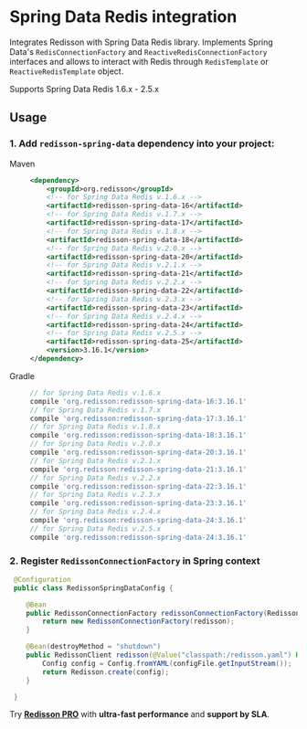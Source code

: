 # Spring Data Redis integration

Integrates Redisson with Spring Data Redis library. Implements Spring Data's `RedisConnectionFactory` and `ReactiveRedisConnectionFactory` interfaces and allows to interact with Redis through `RedisTemplate` or `ReactiveRedisTemplate` object.

Supports Spring Data Redis 1.6.x - 2.5.x

## Usage

### 1. Add `redisson-spring-data` dependency into your project:

Maven

```xml
     <dependency>
         <groupId>org.redisson</groupId>
         <!-- for Spring Data Redis v.1.6.x -->
         <artifactId>redisson-spring-data-16</artifactId>
         <!-- for Spring Data Redis v.1.7.x -->
         <artifactId>redisson-spring-data-17</artifactId>
         <!-- for Spring Data Redis v.1.8.x -->
         <artifactId>redisson-spring-data-18</artifactId>
         <!-- for Spring Data Redis v.2.0.x -->
         <artifactId>redisson-spring-data-20</artifactId>
         <!-- for Spring Data Redis v.2.1.x -->
         <artifactId>redisson-spring-data-21</artifactId>
         <!-- for Spring Data Redis v.2.2.x -->
         <artifactId>redisson-spring-data-22</artifactId>
         <!-- for Spring Data Redis v.2.3.x -->
         <artifactId>redisson-spring-data-23</artifactId>
         <!-- for Spring Data Redis v.2.4.x -->
         <artifactId>redisson-spring-data-24</artifactId>
         <!-- for Spring Data Redis v.2.5.x -->
         <artifactId>redisson-spring-data-25</artifactId>
         <version>3.16.1</version>
     </dependency>
```

Gradle

```groovy
     // for Spring Data Redis v.1.6.x
     compile 'org.redisson:redisson-spring-data-16:3.16.1'
     // for Spring Data Redis v.1.7.x
     compile 'org.redisson:redisson-spring-data-17:3.16.1'
     // for Spring Data Redis v.1.8.x
     compile 'org.redisson:redisson-spring-data-18:3.16.1'
     // for Spring Data Redis v.2.0.x
     compile 'org.redisson:redisson-spring-data-20:3.16.1'
     // for Spring Data Redis v.2.1.x
     compile 'org.redisson:redisson-spring-data-21:3.16.1'
     // for Spring Data Redis v.2.2.x
     compile 'org.redisson:redisson-spring-data-22:3.16.1'
     // for Spring Data Redis v.2.3.x
     compile 'org.redisson:redisson-spring-data-23:3.16.1'
     // for Spring Data Redis v.2.4.x
     compile 'org.redisson:redisson-spring-data-24:3.16.1'
     // for Spring Data Redis v.2.5.x
     compile 'org.redisson:redisson-spring-data-24:3.16.1'
```

### 2. Register `RedissonConnectionFactory` in Spring context

```java
 @Configuration
 public class RedissonSpringDataConfig {

    @Bean
    public RedissonConnectionFactory redissonConnectionFactory(RedissonClient redisson) {
        return new RedissonConnectionFactory(redisson);
    }

    @Bean(destroyMethod = "shutdown")
    public RedissonClient redisson(@Value("classpath:/redisson.yaml") Resource configFile) throws IOException {
        Config config = Config.fromYAML(configFile.getInputStream());
        return Redisson.create(config);
    }

 }
```
Try __[Redisson PRO](https://redisson.pro)__ with **ultra-fast performance** and **support by SLA**.
